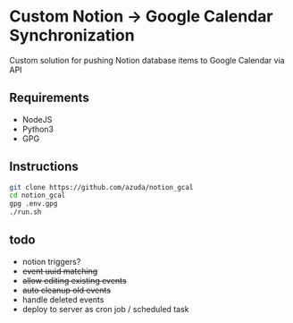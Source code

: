 # Custom Notion -> Google Calendar Synchronization

Custom solution for pushing Notion database items to Google Calendar via API

## Requirements

- NodeJS
- Python3
- GPG

## Instructions

```bash
git clone https://github.com/azuda/notion_gcal
cd notion_gcal
gpg .env.gpg
./run.sh
```

## todo

- notion triggers?
- ~~event uuid matching~~
- ~~allow editing existing events~~
- ~~auto cleanup old events~~
- handle deleted events
- deploy to server as cron job / scheduled task
